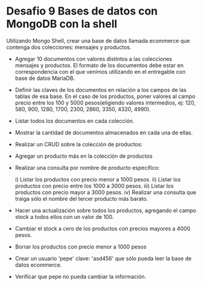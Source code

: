 # Desafio 9 Bases de datos con MongoDB con la shell

Utilizando Mongo Shell, crear una base de datos llamada ecommerce que contenga dos colecciones: mensajes y productos.

- Agregar 10 documentos con valores distintos a las colecciones mensajes y productos. El formato de los documentos debe estar en correspondencia con el que venimos utilizando en el entregable con base de datos MariaDB.

- Definir las claves de los documentos en relación a los campos de las tablas de esa base. En el caso de los productos, poner valores al campo precio entre los 100 y 5000 pesos(eligiendo valores intermedios, ej: 120, 580, 900, 1280, 1700, 2300, 2860, 3350, 4320, 4990).

- Listar todos los documentos en cada colección.

- Mostrar la cantidad de documentos almacenados en cada una de ellas.

- Realizar un CRUD sobre la colección de productos:

- Agregar un producto más en la colección de productos

- Realizar una consulta por nombre de producto específico:

  i) Listar los productos con precio menor a 1000 pesos.
  ii) Listar los productos con precio entre los 1000 a 3000 pesos.
  iii) Listar los productos con precio mayor a 3000 pesos.
  iv) Realizar una consulta que traiga sólo el nombre del tercer producto más barato.

- Hacer una actualización sobre todos los productos, agregando el campo stock a todos ellos con un valor de 100.

- Cambiar el stock a cero de los productos con precios mayores a 4000 pesos.

- Borrar los productos con precio menor a 1000 pesos

- Crear un usuario 'pepe' clave: 'asd456' que sólo pueda leer la base de datos ecommerce.

- Verificar que pepe no pueda cambiar la información.
